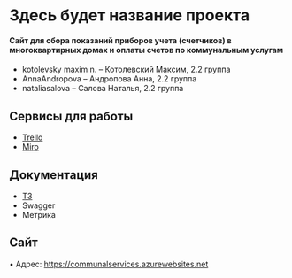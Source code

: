 # Здесь будет название проекта

#### Сайт для сбора показаний приборов учета (счетчиков) в многоквартирных домах и оплаты счетов по коммунальным услугам

* kotolevsky maxim n. – Котолевский Максим, 2.2 группа 
* AnnaAndropova – Андропова Анна, 2.2 группа 
* nataliasalova – Салова Наталья, 2.2 группа

## Сервисы для работы

* [Trello](https://trello.com/b/4jC7Mldg/председатели-жкх) 
* [Miro](https://miro.com/app/board/o9J_lRr3nEM=/)

## Документация

* [ТЗ](https://github.com/AnnaAndropova/CommunalServices/blob/master/%D0%A2%D0%97%20%D0%92%D0%9A%D0%A3.pdf) 
* Swagger 
* Метрика 

## Сайт

• Адрес: https://communalservices.azurewebsites.net
